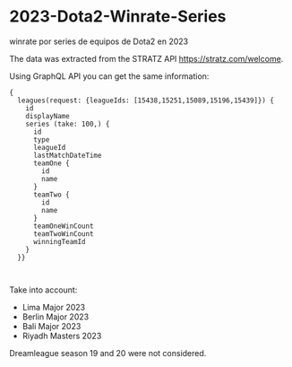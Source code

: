 # 2023-Dota2-Winrate-Series
winrate por series de equipos de Dota2 en 2023

The data was extracted from the STRATZ API https://stratz.com/welcome. 

Using GraphQL API you can get the same information:

```
{
  leagues(request: {leagueIds: [15438,15251,15089,15196,15439]}) {
    id
    displayName
    series (take: 100,) {
      id
      type
      leagueId
      lastMatchDateTime
      teamOne {
        id
        name
      }
      teamTwo {
        id
        name
      }
      teamOneWinCount
      teamTwoWinCount
      winningTeamId
    }
  }}

  
```
Take into account:
* Lima Major 2023
* Berlin Major 2023
* Bali Major 2023
* Riyadh Masters 2023

Dreamleague season 19 and 20 were not considered.
  
